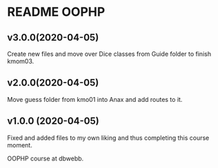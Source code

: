 README OOPHP
==============

v3.0.0(2020-04-05)
---------------------
Create new files and move over Dice classes from Guide folder to finish kmom03.

v2.0.0(2020-04-05)
---------------------
Move guess folder from kmo01 into Anax and add routes to it.

v1.0.0 (2020-04-05)
----------------------
Fixed and added files to my own liking and thus completing this course moment.

OOPHP course at dbwebb.